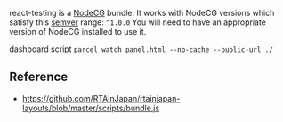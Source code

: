 react-testing is a [NodeCG](http://github.com/nodecg/nodecg) bundle.
It works with NodeCG versions which satisfy this [semver](https://docs.npmjs.com/getting-started/semantic-versioning) range: `^1.0.0`
You will need to have an appropriate version of NodeCG installed to use it.

dashboard script `parcel watch panel.html --no-cache --public-url ./`

## Reference

- https://github.com/RTAinJapan/rtainjapan-layouts/blob/master/scripts/bundle.js
